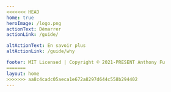 ```yaml
---
<<<<<<< HEAD
home: true
heroImage: /logo.png
actionText: Démarrer
actionLink: /guide/

altActionText: En savoir plus
altActionLink: /guide/why

footer: MIT Licensed | Copyright © 2021-PRESENT Anthony Fu
=======
layout: home
>>>>>>> aa8c4cadc05aeca1e672a8297d644c558b294402
---
```


<LandingPage />

